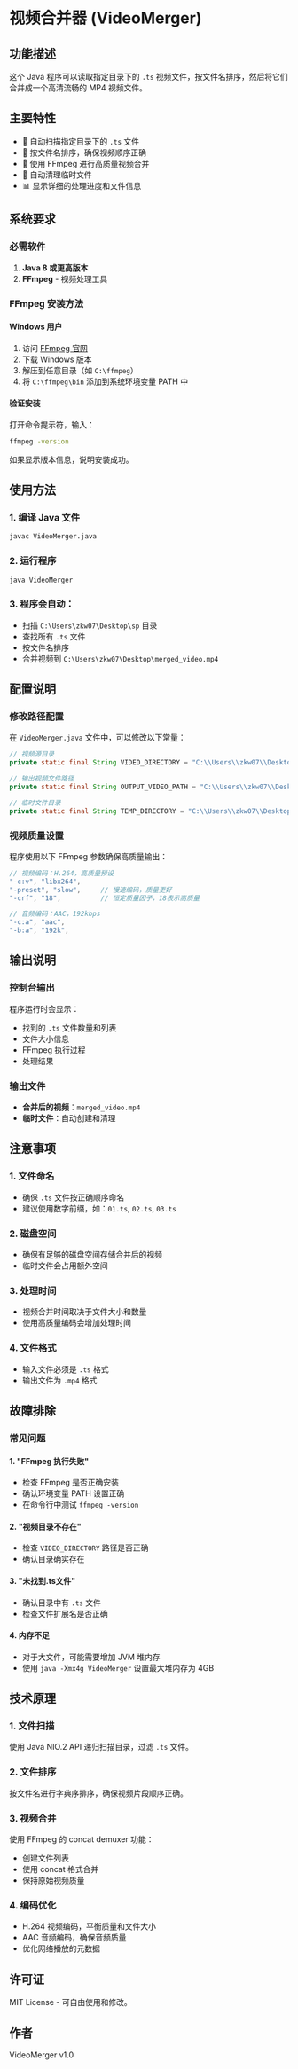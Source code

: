 # 视频合并器 (VideoMerger)

## 功能描述

这个 Java 程序可以读取指定目录下的 `.ts` 视频文件，按文件名排序，然后将它们合并成一个高清流畅的 MP4 视频文件。

## 主要特性

- 🎥 自动扫描指定目录下的 `.ts` 文件
- 📁 按文件名排序，确保视频顺序正确
- 🔄 使用 FFmpeg 进行高质量视频合并
- 💾 自动清理临时文件
- 📊 显示详细的处理进度和文件信息

## 系统要求

### 必需软件
1. **Java 8 或更高版本**
2. **FFmpeg** - 视频处理工具

### FFmpeg 安装方法

#### Windows 用户
1. 访问 [FFmpeg 官网](https://ffmpeg.org/download.html)
2. 下载 Windows 版本
3. 解压到任意目录（如 `C:\ffmpeg`）
4. 将 `C:\ffmpeg\bin` 添加到系统环境变量 PATH 中

#### 验证安装
打开命令提示符，输入：
```bash
ffmpeg -version
```
如果显示版本信息，说明安装成功。

## 使用方法

### 1. 编译 Java 文件
```bash
javac VideoMerger.java
```

### 2. 运行程序
```bash
java VideoMerger
```

### 3. 程序会自动：
- 扫描 `C:\Users\zkw07\Desktop\sp` 目录
- 查找所有 `.ts` 文件
- 按文件名排序
- 合并视频到 `C:\Users\zkw07\Desktop\merged_video.mp4`

## 配置说明

### 修改路径配置
在 `VideoMerger.java` 文件中，可以修改以下常量：

```java
// 视频源目录
private static final String VIDEO_DIRECTORY = "C:\\Users\\zkw07\\Desktop\\sp";

// 输出视频文件路径
private static final String OUTPUT_VIDEO_PATH = "C:\\Users\\zkw07\\Desktop\\merged_video.mp4";

// 临时文件目录
private static final String TEMP_DIRECTORY = "C:\\Users\\zkw07\\Desktop\\temp_videos";
```

### 视频质量设置
程序使用以下 FFmpeg 参数确保高质量输出：

```java
// 视频编码：H.264，高质量预设
"-c:v", "libx264",
"-preset", "slow",     // 慢速编码，质量更好
"-crf", "18",          // 恒定质量因子，18表示高质量

// 音频编码：AAC，192kbps
"-c:a", "aac",
"-b:a", "192k",
```

## 输出说明

### 控制台输出
程序运行时会显示：
- 找到的 `.ts` 文件数量和列表
- 文件大小信息
- FFmpeg 执行过程
- 处理结果

### 输出文件
- **合并后的视频**：`merged_video.mp4`
- **临时文件**：自动创建和清理

## 注意事项

### 1. 文件命名
- 确保 `.ts` 文件按正确顺序命名
- 建议使用数字前缀，如：`01.ts`, `02.ts`, `03.ts`

### 2. 磁盘空间
- 确保有足够的磁盘空间存储合并后的视频
- 临时文件会占用额外空间

### 3. 处理时间
- 视频合并时间取决于文件大小和数量
- 使用高质量编码会增加处理时间

### 4. 文件格式
- 输入文件必须是 `.ts` 格式
- 输出文件为 `.mp4` 格式

## 故障排除

### 常见问题

#### 1. "FFmpeg 执行失败"
- 检查 FFmpeg 是否正确安装
- 确认环境变量 PATH 设置正确
- 在命令行中测试 `ffmpeg -version`

#### 2. "视频目录不存在"
- 检查 `VIDEO_DIRECTORY` 路径是否正确
- 确认目录确实存在

#### 3. "未找到.ts文件"
- 确认目录中有 `.ts` 文件
- 检查文件扩展名是否正确

#### 4. 内存不足
- 对于大文件，可能需要增加 JVM 堆内存
- 使用 `java -Xmx4g VideoMerger` 设置最大堆内存为 4GB

## 技术原理

### 1. 文件扫描
使用 Java NIO.2 API 递归扫描目录，过滤 `.ts` 文件。

### 2. 文件排序
按文件名进行字典序排序，确保视频片段顺序正确。

### 3. 视频合并
使用 FFmpeg 的 concat demuxer 功能：
- 创建文件列表
- 使用 concat 格式合并
- 保持原始视频质量

### 4. 编码优化
- H.264 视频编码，平衡质量和文件大小
- AAC 音频编码，确保音频质量
- 优化网络播放的元数据

## 许可证

MIT License - 可自由使用和修改。

## 作者

VideoMerger v1.0
